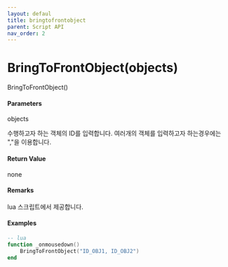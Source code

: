 ```yaml
---
layout: defaul
title: bringtofrontobject
parent: Script API
nav_order: 2
---
```

# BringToFrontObject\(objects\)

BringToFrontObject\(\)

#### Parameters

objects

수행하고자 하는 객체의 ID를 입력합니다. 여러개의 객체를 입력하고자 하는경우에는 ","을 이용합니다.

#### Return Value

none

#### Remarks

lua 스크립트에서 제공합니다.

#### Examples



```lua
-- lua
function _onmousedown()
    BringToFrontObject("ID_OBJ1, ID_OBJ2")
end
```






